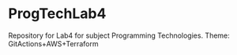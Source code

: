 # ProgTechLab4
Repository for Lab4 for subject Programming Technologies. Theme: GitActions+AWS+Terraform
